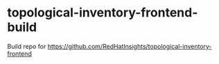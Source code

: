 # topological-inventory-frontend-build
Build repo for https://github.com/RedHatInsights/topological-inventory-frontend

